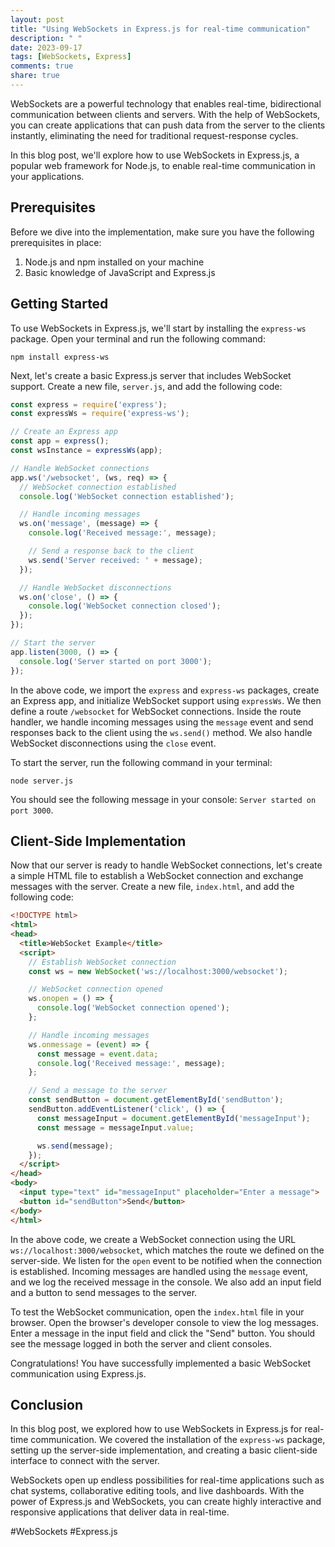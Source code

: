 ```yaml
---
layout: post
title: "Using WebSockets in Express.js for real-time communication"
description: " "
date: 2023-09-17
tags: [WebSockets, Express]
comments: true
share: true
---
```


WebSockets are a powerful technology that enables real-time, bidirectional communication between clients and servers. With the help of WebSockets, you can create applications that can push data from the server to the clients instantly, eliminating the need for traditional request-response cycles.

In this blog post, we'll explore how to use WebSockets in Express.js, a popular web framework for Node.js, to enable real-time communication in your applications.

## Prerequisites

Before we dive into the implementation, make sure you have the following prerequisites in place:

1. Node.js and npm installed on your machine
2. Basic knowledge of JavaScript and Express.js

## Getting Started

To use WebSockets in Express.js, we'll start by installing the `express-ws` package. Open your terminal and run the following command:

```shell
npm install express-ws
```

Next, let's create a basic Express.js server that includes WebSocket support. Create a new file, `server.js`, and add the following code:

```javascript
const express = require('express');
const expressWs = require('express-ws');

// Create an Express app
const app = express();
const wsInstance = expressWs(app);

// Handle WebSocket connections
app.ws('/websocket', (ws, req) => {
  // WebSocket connection established
  console.log('WebSocket connection established');

  // Handle incoming messages
  ws.on('message', (message) => {
    console.log('Received message:', message);

    // Send a response back to the client
    ws.send('Server received: ' + message);
  });

  // Handle WebSocket disconnections
  ws.on('close', () => {
    console.log('WebSocket connection closed');
  });
});

// Start the server
app.listen(3000, () => {
  console.log('Server started on port 3000');
});
```

In the above code, we import the `express` and `express-ws` packages, create an Express app, and initialize WebSocket support using `expressWs`. We then define a route `/websocket` for WebSocket connections. Inside the route handler, we handle incoming messages using the `message` event and send responses back to the client using the `ws.send()` method. We also handle WebSocket disconnections using the `close` event.

To start the server, run the following command in your terminal:

```shell
node server.js
```

You should see the following message in your console: `Server started on port 3000`.

## Client-Side Implementation

Now that our server is ready to handle WebSocket connections, let's create a simple HTML file to establish a WebSocket connection and exchange messages with the server. Create a new file, `index.html`, and add the following code:

```html
<!DOCTYPE html>
<html>
<head>
  <title>WebSocket Example</title>
  <script>
    // Establish WebSocket connection
    const ws = new WebSocket('ws://localhost:3000/websocket');

    // WebSocket connection opened
    ws.onopen = () => {
      console.log('WebSocket connection opened');
    };

    // Handle incoming messages
    ws.onmessage = (event) => {
      const message = event.data;
      console.log('Received message:', message);
    };

    // Send a message to the server
    const sendButton = document.getElementById('sendButton');
    sendButton.addEventListener('click', () => {
      const messageInput = document.getElementById('messageInput');
      const message = messageInput.value;

      ws.send(message);
    });
  </script>
</head>
<body>
  <input type="text" id="messageInput" placeholder="Enter a message">
  <button id="sendButton">Send</button>
</body>
</html>
```

In the above code, we create a WebSocket connection using the URL `ws://localhost:3000/websocket`, which matches the route we defined on the server-side. We listen for the `open` event to be notified when the connection is established. Incoming messages are handled using the `message` event, and we log the received message in the console. We also add an input field and a button to send messages to the server.

To test the WebSocket communication, open the `index.html` file in your browser. Open the browser's developer console to view the log messages. Enter a message in the input field and click the "Send" button. You should see the message logged in both the server and client consoles.

Congratulations! You have successfully implemented a basic WebSocket communication using Express.js.

## Conclusion

In this blog post, we explored how to use WebSockets in Express.js for real-time communication. We covered the installation of the `express-ws` package, setting up the server-side implementation, and creating a basic client-side interface to connect with the server.

WebSockets open up endless possibilities for real-time applications such as chat systems, collaborative editing tools, and live dashboards. With the power of Express.js and WebSockets, you can create highly interactive and responsive applications that deliver data in real-time.

#WebSockets #Express.js